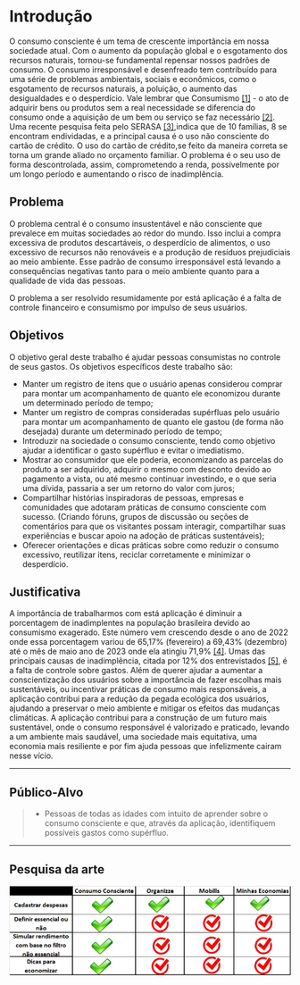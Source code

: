 # Introdução

O consumo consciente é um tema de crescente importância em nossa sociedade atual. Com o aumento da população global e o esgotamento dos recursos naturais, tornou-se fundamental repensar nossos padrões de consumo. O consumo irresponsável e desenfreado tem contribuído para uma série de problemas ambientais, sociais e econômicos, como o esgotamento de recursos naturais, a poluição, o aumento das desigualdades e o desperdício. Vale lembrar que Consumismo [[1]](references.md) - o ato de adquirir bens ou produtos sem a real necessidade se diferencia do consumo onde a aquisição de um bem ou serviço se faz necessário [[2]](references.md).
Uma recente pesquisa feita pelo SERASA [[3]](references.md),indica que de 10 famílias, 8 se encontram endividadas, e a principal causa é o uso não consciente do cartão de crédito. O uso do cartão de crédito,se feito da maneira correta se torna um grande aliado no orçamento familiar. O problema é o seu uso de forma descontrolada, assim, comprometendo a renda, possivelmente por um longo período e aumentando o risco de inadimplência.

## Problema

O problema central é o consumo insustentável e não consciente que prevalece em muitas sociedades ao redor do mundo. Isso inclui a compra excessiva de produtos descartáveis, o desperdício de alimentos, o uso excessivo de recursos não renováveis e a produção de resíduos prejudiciais ao meio ambiente. Esse padrão de consumo irresponsável está levando a consequências negativas tanto para o meio ambiente quanto para a qualidade de vida das pessoas.

O problema a ser resolvido resumidamente por está aplicação é a falta de controle financeiro e consumismo por impulso de seus usuários. 

## Objetivos

O objetivo geral deste trabalho é ajudar pessoas consumistas no controle de seus gastos. 
Os objetivos específicos deste trabalho são:
- Manter um registro de itens que o usuário apenas considerou comprar para montar um acompanhamento de quanto ele economizou durante um determinado período de tempo;
- Manter um registro de compras consideradas supérfluas pelo usuário para montar um acompanhamento de quanto ele gastou (de forma não desejada) durante um determinado período de tempo;
- Introduzir na sociedade o consumo consciente, tendo como objetivo ajudar a identificar o gasto supérfluo e evitar o imediatismo.
- Mostrar ao consumidor que ele poderia, economizando as parcelas do produto a ser adquirido, adquirir o mesmo com desconto devido ao pagamento a vista, ou até mesmo continuar investindo, e o que seria uma dívida, passaria a ser um retorno do valor com juros;
- Compartilhar histórias inspiradoras de pessoas, empresas e comunidades que adotaram práticas de consumo consciente com sucesso. (Criando fóruns, grupos de discussão ou seções de comentários para que os visitantes possam interagir, compartilhar suas experiências e buscar apoio na adoção de práticas sustentáveis);
- Oferecer orientações e dicas práticas sobre como reduzir o consumo excessivo, reutilizar itens, reciclar corretamente e minimizar o desperdício.

## Justificativa

A importância de trabalharmos com está aplicação é diminuir a porcentagem de inadimplentes na população brasileira devido ao consumismo exagerado. Este número vem crescendo desde o ano de 2022 onde essa porcentagem variou de 65,17% (fevereiro) a 69,43% (dezembro) até o mês de maio ano de 2023 onde ela atingiu 71,9% [[4]](references.md). Umas das principais causas de inadimplência, citada por 12% dos entrevistados [[5]](references.md), é a falta de controle sobre gastos. Além de querer ajudar a aumentar a conscientização dos usuários sobre a importância de fazer escolhas mais sustentáveis, ou incentivar práticas de consumo mais responsáveis, a aplicação contribui para a redução da pegada ecológica dos usuários, ajudando a preservar o meio ambiente e mitigar os efeitos das mudanças climáticas. A aplicação contribui para a construção de um futuro mais sustentável, onde o consumo responsável é valorizado e praticado, levando a um ambiente mais saudável, uma sociedade mais equitativa, uma economia mais resiliente e por fim ajuda pessoas que infelizmente cairam nesse vício. 

---

## Público-Alvo

> - Pessoas de todas as idades com intuito de aprender sobre o consumo consciente e que, através da aplicação, identifiquem possíveis gastos como supérfluo.

---

## Pesquisa da arte

![image](/docs/img/Apps.jpg)


